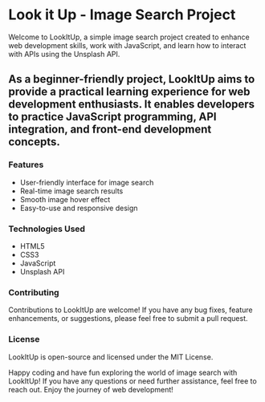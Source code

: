 # Look it Up - Image Search Project

Welcome to LookItUp, a simple image search project created to enhance web development skills, work with JavaScript, and learn how to interact with APIs using the Unsplash API.

## As a beginner-friendly project, LookItUp aims to provide a practical learning experience for web development enthusiasts. It enables developers to practice JavaScript programming, API integration, and front-end development concepts.

### Features
- User-friendly interface for image search
- Real-time image search results
- Smooth image hover effect
- Easy-to-use and responsive design

### Technologies Used
- HTML5
- CSS3
- JavaScript
- Unsplash API

### Contributing

Contributions to LookItUp are welcome! If you have any bug fixes, feature enhancements, or suggestions, please feel free to submit a pull request.

### License
LookItUp is open-source and licensed under the MIT License.

Happy coding and have fun exploring the world of image search with LookItUp! If you have any questions or need further assistance, feel free to reach out. Enjoy the journey of web development!
